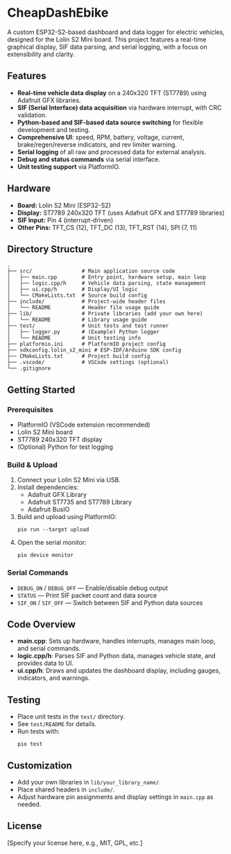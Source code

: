 # CheapDashEbike

A custom ESP32-S2-based dashboard and data logger for electric vehicles, designed for the Lolin S2 Mini board. This project features a real-time graphical display, SIF data parsing, and serial logging, with a focus on extensibility and clarity.

## Features

- **Real-time vehicle data display** on a 240x320 TFT (ST7789) using Adafruit GFX libraries.
- **SIF (Serial Interface) data acquisition** via hardware interrupt, with CRC validation.
- **Python-based and SIF-based data source switching** for flexible development and testing.
- **Comprehensive UI**: speed, RPM, battery, voltage, current, brake/regen/reverse indicators, and rev limiter warning.
- **Serial logging** of all raw and processed data for external analysis.
- **Debug and status commands** via serial interface.
- **Unit testing support** via PlatformIO.

## Hardware

- **Board:** Lolin S2 Mini (ESP32-S2)
- **Display:** ST7789 240x320 TFT (uses Adafruit GFX and ST7789 libraries)
- **SIF Input:** Pin 4 (interrupt-driven)
- **Other Pins:** TFT_CS (12), TFT_DC (13), TFT_RST (14), SPI (7, 11)

## Directory Structure

```
.
├── src/                # Main application source code
│   ├── main.cpp        # Entry point, hardware setup, main loop
│   ├── logic.cpp/h     # Vehicle data parsing, state management
│   ├── ui.cpp/h        # Display/UI logic
│   └── CMakeLists.txt  # Source build config
├── include/            # Project-wide header files
│   └── README          # Header file usage guide
├── lib/                # Private libraries (add your own here)
│   └── README          # Library usage guide
├── test/               # Unit tests and test runner
│   ├── logger.py       # (Example) Python logger
│   └── README          # Unit testing info
├── platformio.ini      # PlatformIO project config
├── sdkconfig.lolin_s2_mini # ESP-IDF/Arduino SDK config
├── CMakeLists.txt      # Project build config
├── .vscode/            # VSCode settings (optional)
└── .gitignore
```

## Getting Started

### Prerequisites

- PlatformIO (VSCode extension recommended)
- Lolin S2 Mini board
- ST7789 240x320 TFT display
- (Optional) Python for test logging

### Build & Upload

1. Connect your Lolin S2 Mini via USB.
2. Install dependencies:
   - Adafruit GFX Library
   - Adafruit ST7735 and ST7789 Library
   - Adafruit BusIO
3. Build and upload using PlatformIO:
   ```
   pio run --target upload
   ```
4. Open the serial monitor:
   ```
   pio device monitor
   ```

### Serial Commands

- `DEBUG_ON` / `DEBUG_OFF` — Enable/disable debug output
- `STATUS` — Print SIF packet count and data source
- `SIF_ON` / `SIF_OFF` — Switch between SIF and Python data sources

## Code Overview

- **main.cpp**: Sets up hardware, handles interrupts, manages main loop, and serial commands.
- **logic.cpp/h**: Parses SIF and Python data, manages vehicle state, and provides data to UI.
- **ui.cpp/h**: Draws and updates the dashboard display, including gauges, indicators, and warnings.

## Testing

- Place unit tests in the `test/` directory.
- See `test/README` for details.
- Run tests with:
  ```
  pio test
  ```

## Customization

- Add your own libraries in `lib/your_library_name/`.
- Place shared headers in `include/`.
- Adjust hardware pin assignments and display settings in `main.cpp` as needed.

## License

[Specify your license here, e.g., MIT, GPL, etc.] 